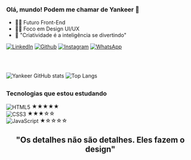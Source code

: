 ### Olá, mundo! Podem me chamar de Yankeer 👋
- 🧑‍🎓 Futuro Front-End
- 🧑‍💻 Foco em Design UI/UX
- 🧠 "Criatividade é a inteligência se divertindo"

[![LinkedIn](https://img.shields.io/badge/LinkedIn-0077B5?style=for-the-badge&logo=linkedin&logoColor=white
)](https://www.linkedin.com/in/yanf-ferreira/)
[![Github](https://img.shields.io/badge/GitHub-100000?style=for-the-badge&logo=github&logoColor=white)](https://github.com/Yan-Ferreira)
[![Instagram](https://img.shields.io/badge/Instagram-E4405F?style=for-the-badge&logo=instagram&logoColor=white
)](https://www.instagram.com/yankeer_ffc/)
[![WhatsApp](https://img.shields.io/badge/WhatsApp-25D366?style=for-the-badge&logo=whatsapp&logoColor=white
)](https://api.whatsapp.com/send?phone=5592984813948)
##
<br>

![Yankeer GitHub stats](https://github-readme-stats.vercel.app/api?username=Yan-Ferreira&show_icons=true&theme=radical)
![Top Langs](https://github-readme-stats.vercel.app/api/top-langs/?username=Yan-Ferreira&layout=compact)
##

### Tecnologias que estou estudando

<img align="center" alt="HTML5" src="https://img.shields.io/badge/HTML5-E34F26?style=for-the-badge&logo=html5&logoColor=white"> ★★★★★ <br>
<img align="center" alt="CSS3" src="https://img.shields.io/badge/CSS-239120?&style=for-the-badge&logo=css3&logoColor=white"> ★★★☆☆ <br>
<img align="center" alt="JavaScript" src="https://img.shields.io/badge/JavaScript-323330?style=for-the-badge&logo=javascript&logoColor=F7DF1E"> ★☆☆☆☆ <br>

<h2 align="center" >"Os detalhes não são detalhes. Eles fazem o design"</h2>
